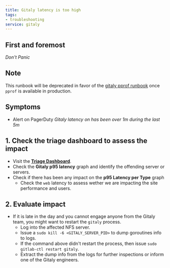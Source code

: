 ```yaml
---
title: Gitaly latency is too high
tags:
- troubleshooting
service: gitaly
---
```



## First and foremost

*Don't Panic*

## Note

This runbook will be deprecated in favor of the [gitaly pprof runbook](https://gitlab.com/gitlab-org/gitaly/issues/776) once `pprof` is available in production.

## Symptoms

* Alert on PagerDuty _Gitaly latency on <hostname> has been over 1m during the last 5m_

## 1. Check the triage dashboard to assess the impact

- Visit the **[Triage Dashboard](https://dashboards.gitlab.net/dashboard/db/triage-overview)**.
- Check the **Gitaly p95 latency** graph and identify the offending server or servers.
- Check if there has been any impact on the **p95 Latency per Type** graph
  - Check the `web` latency to assess wether we are impacting the site performance and users.

## 2. Evaluate impact

- If it is late in the day and you cannot engage anyone from the Gitaly team, you might want to restart the `gitaly` process.
  - Log into the affected NFS server.
  - Issue a `sudo kill -6 <GITALY_SERVER_PID>` to dump goroutines info to logs.
  - If the command above didn't restart the process, then issue `sudo gitlab-ctl restart gitaly`.
  - Extract the dump info from the logs for further inspections or inform one of the Gitaly engineers.
